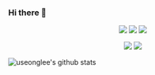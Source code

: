 ### Hi there 👋

<!--
**useonglee/useonglee** is a ✨ _special_ ✨ repository because its `README.md` (this file) appears on your GitHub profile.

Here are some ideas to get you started:

- 🔭 I’m currently working on ...
- 🌱 I’m currently learning ...
- 👯 I’m looking to collaborate on ...
- 🤔 I’m looking for help with ...
- 💬 Ask me about ...
- 📫 How to reach me: ...
- 😄 Pronouns: ...
- ⚡ Fun fact: ...
-->
<p align="center">

<img src="https://img.shields.io/badge/javascript-F7DF1E?style=flat-square&logo=javascript&logoColor=black"/>
<img src="https://img.shields.io/badge/CSS3-1572B6?style=flat-square&logo=CSS3&logoColor=white"/>
<img src="https://img.shields.io/badge/HTML5-E34F26?style=flat-square&logo=HTML5&logoColor=white"/>
</p>

<p align="center">
<a href="mailto:useong0830@gmail.com" target="_blank"><img src="https://img.shields.io/badge/Gmail-D14836?style=flat-square&logo=Gmail&logoColor=white"/></a>
<a href="https://useonglee.github.io" target="_blank"><img src="https://img.shields.io/badge/github-181717?style=flat-square&logo=github&logoColor=white"/></a>
</p>

![useonglee's github stats](https://github-readme-stats.vercel.app/api?username=useonglee&show_icons=true&theme=tokyonight)


<!--[![Top Langs](https://github-readme-stats.vercel.app/api/top-langs/?username=useonglee&layout=compact&theme=tokyonight)](https://github.com/useonglee)>
